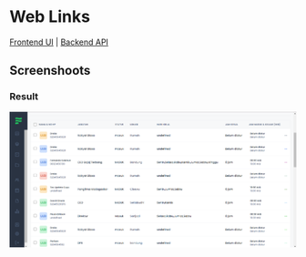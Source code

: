# Web Links

[Frontend UI](https://jorei.buxxed.me/weeklyservice/template) | [Backend API](https://weekws.buxxed.me/api/presensi)

## Screenshoots

### Result
![ss](images/Result.png)